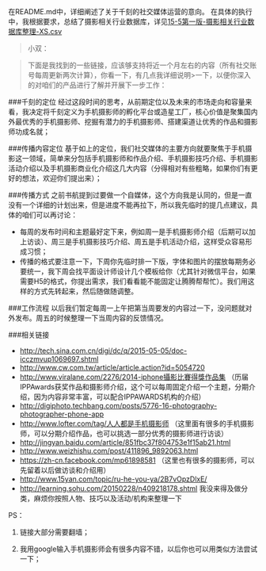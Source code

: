 在README.md中，详细阐述了关于千刻的社交媒体运营的意向。
在具体的执行中，我根据要求，总结了摄影相关行业数据库，详见[15-5第一版-摄影相关行业数据库整理-XS.csv](https://github.com/angela2harry/Qiankr_Media_Operating/blob/master/15-5%E7%AC%AC%E4%B8%80%E7%89%88-%E6%91%84%E5%BD%B1%E7%9B%B8%E5%85%B3%E8%A1%8C%E4%B8%9A%E6%95%B0%E6%8D%AE%E5%BA%93%E6%95%B4%E7%90%86-XS.csv)

>小双：

>下面是我找到的一些链接，应该够支持将近一个月左右的内容（所有社交账号每周更新两次计算），你看一下，有几点我详细说明>一下，以便你深入的对咱们的产品进行了解并开展下一步工作：

###千刻的定位
经过这段时间的思考，从前期定位以及未来的市场走向和容量来看，我决定将千刻定义为手机摄影师的孵化平台或造星工厂，核心价值是聚集国内外最优秀的手机摄影师、挖掘有潜力的手机摄影师、搭建渠道让优秀的作品和摄影师功成名就；

###传播内容定位
基于如上的定位，我们社交媒体的主要方向就要聚焦于手机摄影这一领域，简单来分包括手机摄影师和作品介绍、手机摄影技巧介绍、手机摄影活动介绍以及手机摄影商业化介绍这几大内容（分得相对有些粗略，如果你们有更好的想法，欢迎你们提出来）；

###传播方式
之前书航提到过要做一个自媒体，这个方向我是认同的，但是一直没有一个详细的计划出来，但是进度不能再拉下，所以我先临时的提几点建议，具体的咱们可以再讨论：
- 每周的发布时间和主题最好定下来，例如周一是手机摄影师介绍（后期可以加上访谈）、周三是手机摄影技巧介绍、周五是手机活动介绍，这样受众容易形成习惯；
- 传播的格式要注意一下，下周你先临时排一下版，字体和图片的摆放每期务必要统一，我下周会找平面设计师设计几个模板给你（尤其针对微信平台，如果需要H5的格式，你提出需求，我们看看能不能固定让腾腾帮帮忙）。我们用这样的方式先转起来，然后随做随调整。

###工作流程
以后我们暂定每周一上午把第当周要发的内容过一下，没问题就对外发布。周五的时候整理一下当周内容的反馈情况。

###相关链接

- http://tech.sina.com.cn/digi/dc/q/2015-05-05/doc-icczmvup1069697.shtml
- http://www.cw.com.tw/article/article.action?id=5054720
- http://www.viralane.com/2276/2014-iphone攝影比賽得獎作品集
（历届IPPAwards获奖作品和摄影师介绍，这个可以每周固定介绍一个主题，分期介绍，因为内容非常丰富，可以配合IPPAWARDS机构的介绍）
- http://digiphoto.techbang.com/posts/5776-16-photography-photographer-phone-app
- http://www.lofter.com/tag/人人都是手机摄影师
（这里面有很多的手机摄影师，可以分期介绍作品，也可以挑选一部分优秀的摄影师进行访谈）
- http://jingyan.baidu.com/article/851fbc37f804753e1f15ab21.html
- http://www.weizhishu.com/post/411896_9892063.html
- https://zh-cn.facebook.com/mp61898581
（这里也有很多的摄影师，可以先留着以后做访谈和介绍用）
- http://www.15yan.com/topic/ru-he-you-ya/2B7vOpzDlxE/
- http://learning.sohu.com/20150228/n409218178.shtml
我没来得及做分类，麻烦你按照人物、技巧以及活动/机构来整理一下

PS：

1. 链接大部分需要翻墙；

2. 我用google输入手机摄影师会有很多内容不错，以后你也可以用类似方法尝试一下；
